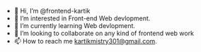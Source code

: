 - 👋 Hi, I’m @frontend-kartik
- 👀 I’m interested in Front-end Web devlopment.
- 🌱 I’m currently learning Web devlopment.
- 💞️ I’m looking to collaborate on any kind of frontend web work 
- 📫 How to reach me kartikmistry301@gmail.com.

<!---
frontend-kartik/frontend-kartik is a ✨ special ✨ repository because its `README.md` (this file) appears on your GitHub profile.
You can click the Preview link to take a look at your changes.
--->
